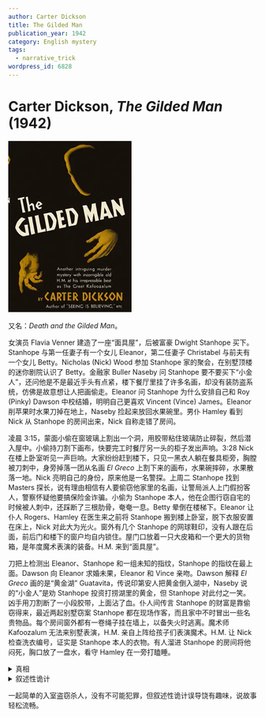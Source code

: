 ```yaml
---
author: Carter Dickson
title: The Gilded Man
publication_year: 1942
category: English mystery
tags:
  - narrative_trick
wordpress_id: 6828
---
```


# Carter Dickson, <i>The Gilded Man</i> (1942)

<img src=images/1942_cover.jpg width=250/>

又名：<i>Death and the Gilded Man</i>。

女演员 Flavia Venner 建造了一座“面具屋”，后被富豪 Dwight Stanhope 买下。Stanhope 与第一任妻子有一个女儿 Eleanor，第二任妻子 Christabel 与前夫有一个女儿 Betty。Nicholas (Nick) Wood 参加 Stanhope 家的聚会，在别墅顶楼的迷你剧院认识了 Betty。金融家 Buller Naseby 问 Stanhope 要不要买下“小金人”，还问他是不是最近手头有点紧，楼下餐厅里挂了许多名画，却没有装防盗系统，仿佛是故意想让人把画偷走。Eleanor 问 Stanhope 为什么安排自己和 Roy (Pinky) Dawson 中校结婚，明明自己更喜欢 Vincent (Vince) James。Eleanor 削苹果时水果刀掉在地上，Naseby 捡起来放回水果碗里。男仆 Hamley 看到 Nick 从 Stanhope 的房间出来，Nick 自称走错了房间。

凌晨 3:15，蒙面小偷在窗玻璃上割出一个洞，用胶带粘住玻璃防止碎裂，然后潜入屋中。小偷持刀割下画布，快要完工时餐厅另一头的柜子发出声响。3:28 Nick 在楼上卧室听见一声巨响。大家纷纷赶到楼下，只见一黑衣人躺在餐具柜旁，胸膛被刀刺中，身旁掉落一团从名画 <i>El Greco</i> 上割下来的画布，水果碗摔碎，水果散落一地。Nick 亮明自己的身份，原来他是一名警探。上周二 Stanhope 找到 Masters 探长，说有理由相信有人要偷窃他家里的名画，让警局派人上门假扮客人，警察怀疑他要搞保险金诈骗。小偷为 Stanhope 本人，他在企图行窃自宅的时候被人刺中，还踩断了三根肋骨，奄奄一息。Betty 晕倒在楼梯下。Eleanor 让仆人 Rogers、Hamley 在医生来之前将 Stanhope 搬到楼上卧室，脱下衣服安置在床上，Nick 对此大为光火。窗外有几个 Stanhope 的网球鞋印，没有人跟在后面，前后门和楼下的窗户均自内锁住。屋门口放着一只大皮箱和一个更大的货物箱，是年度魔术表演的装备。H.M. 来到“面具屋”。

刀把上检测出 Eleanor、Stanhope 和一组未知的指纹，Stanhope 的指纹在最上面。Dawson 向 Eleanor 求婚未果，Eleanor 和 Vince 亲吻。Dawson 解释 <i>El Greco</i> 画的是“黄金湖” Guatavita，传说印第安人把黄金倒入湖中，Naseby 说的“小金人”是劝 Stanhope 投资打捞湖里的黄金，但 Stanhope 对此付之一笑。凶手用刀割断了一小段胶带，上面沾了血。仆人间传言 Stanhope 的财富是靠偷窃得来，最近两起别墅窃案 Stanhope 都在现场作客，而且家中不时冒出一些名贵物品。每个房间窗外都有一卷绳子挂在墙上，以备失火时逃离。魔术师 Kafoozalum 无法来别墅表演，H.M. 亲自上阵给孩子们表演魔术。H.M. 让 Nick 检查洗衣编号，证实是 Stanhope 本人的衣物。有人溜进 Stanhope 的房间将他闷死，胸口放了一盘水，看守 Hamley 在一旁打瞌睡。

<details><summary>真相</summary>
Stanhope 被薄刃水果刀刺伤只会内出血，所以满身血迹是别人的血，身上的衣服也是别人的，而所有人当中只有 Vince 和 Stanhope 身材相仿。Vince 是职业小偷，骗取了 Eleanor 的感情，Stanhope 为了揭穿他的身份，故意把名画搬到没有警报的一楼，对外宣称手头很紧，引诱他下手。Vince 半夜 3:15 顺防火绳爬到外面，从窗户进屋冒充外贼行窃，被等待的 Stanhope 用水果刀刺中，伤口不深但血流不止。（伏线：窃贼戴着手套，如果 Stanhope 是窃贼，不会在餐厅各处找到他的指纹。）Vince 夺过刀子刺中 Stanhope 心脏，为了隐藏身上的血迹，被迫和 Stanhope 换装，让 Stanhope 穿上沾血的衣服，自己则穿上 Stanhope 的睡衣、睡袍、拖鞋。他割下几段胶带，把手帕粘在伤口上止血，在 3:28 推翻银器。（伏线：Vince 抬乒乓球台时脸色苍白，是因为触动伤口。）Vince 事后偷偷将睡袍和拖鞋放回 Stanhope 的盥洗室（伏线：Hamley 说睡衣白天消失，晚上出现，睡袍后来给了 H.M. 穿），留下了有刺痕的睡衣，洗衣编号证明是 Stanhope 的。Vince 闷死 Stanhope 后在他身上放一盘水，是为了确认他没有呼吸。
</details>

<details><summary>叙述性诡计</summary>
文中的“小偷”貌似是 Stanhope，其实是 Vincent。
</details>

一起简单的入室盗窃杀人，没有不可能犯罪，但叙述性诡计误导饶有趣味，说故事轻松流畅。